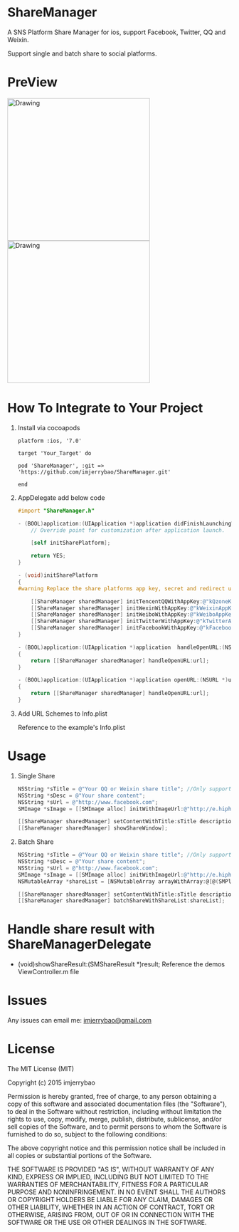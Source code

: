 # ShareManager
A SNS Platform Share Manager for ios, support Facebook, Twitter, QQ and Weixin.


Support single and batch share to social platforms.

# PreView
<img src="https://raw.githubusercontent.com/imjerrybao/ShareManager/master/ReadmeImages/s1.jpg" alt="Drawing" width="320px" />
<img src="https://raw.githubusercontent.com/imjerrybao/ShareManager/master/ReadmeImages/s2.jpg" alt="Drawing" width="320px" />

# How To Integrate to Your Project
1. Install via cocoapods

    ````
    platform :ios, '7.0'
    
    target 'Your_Target' do
    
    pod 'ShareManager', :git => 'https://github.com/imjerrybao/ShareManager.git'
    
    end
    ````

2. AppDelegate add below code
    ```` objective-c
    #import "ShareManager.h"

    - (BOOL)application:(UIApplication *)application didFinishLaunchingWithOptions:(NSDictionary *)launchOptions {
        // Override point for customization after application launch.

        [self initSharePlatform];

        return YES;
    }

    - (void)initSharePlatform
    {
    #warning Replace the share platforms app key, secret and redirect uri to yours
    
        [[ShareManager sharedManager] initTencentQQWithAppKey:@"kQzoneKey" appSecret:@"kQzoneSecret"];
        [[ShareManager sharedManager] initWexinWithAppKey:@"kWeixinAppKey" appSecret:@"kWeixinAppSecret"];
        [[ShareManager sharedManager] initWeiboWithAppKey:@"kWeiboAppKey" appSecret:@"kWeiboSecret" redirectUri:@"kWeiboRedirectUri"];
        [[ShareManager sharedManager] initTwitterWithAppKey:@"kTwitterAppKey" appSecret:@"kTwitterAppSecret" redirectUri:@"kTwitterRedirectUri"];
        [[ShareManager sharedManager] initFacebookWithAppKey:@"kFacebookAppKey" appSecret:@"kFacebookAppSecret" redirectUri:@"kFacebookRedirectUri"];
    }

    - (BOOL)application:(UIApplication *)application  handleOpenURL:(NSURL *)url
    {
        return [[ShareManager sharedManager] handleOpenURL:url];
    }

    - (BOOL)application:(UIApplication *)application openURL:(NSURL *)url sourceApplication:(NSString *)sourceApplication annotation:(id)annotation
    {
        return [[ShareManager sharedManager] handleOpenURL:url];
    }
    ````

3. Add URL Schemes to Info.plist

    Reference to the example's Info.plist
    
# Usage
1. Single Share
    ```` objective-c
    NSString *sTitle = @"Your QQ or Weixin share title"; //Only support QQ and Weixin 
    NSString *sDesc = @"Your share content";
    NSString *sUrl = @"http://www.facebook.com";
    SMImage *sImage = [[SMImage alloc] initWithImageUrl:@"http://e.hiphotos.baidu.com/image/w%3D310/sign=af410cc1f536afc30e0c39648319eb85/6f061d950a7b0208d7fa7ee060d9f2d3572cc884.jpg"];
    
    [[ShareManager sharedManager] setContentWithTitle:sTitle description:sDesc image:sImage url:sUrl];
    [[ShareManager sharedManager] showShareWindow];
    ````
2. Batch Share
    ```` objective-c
    NSString *sTitle = @"Your QQ or Weixin share title"; //Only support QQ and Weixin 
    NSString *sDesc = @"Your share content";
    NSString *sUrl = @"http://www.facebook.com";
    SMImage *sImage = [[SMImage alloc] initWithImageUrl:@"http://e.hiphotos.baidu.com/image/w%3D310/sign=af410cc1f536afc30e0c39648319eb85/6f061d950a7b0208d7fa7ee060d9f2d3572cc884.jpg"];
    NSMutableArray *shareList = [NSMutableArray arrayWithArray:@[@(SMPlatformWeiboOAuth), @(SMPlatformTencentQQ), @(SMPlatformWeixin), @(SMPlatformFacebookOAuth), @(SMPlatformTwitterOAuth)]];
    
    [[ShareManager sharedManager] setContentWithTitle:sTitle description:sDesc image:sImage url:sUrl];
    [[ShareManager sharedManager] batchShareWithShareList:shareList];
    ````
# Handle share result with ShareManagerDelegate
- (void)showShareResult:(SMShareResult *)result;
Reference the demos ViewController.m file

# Issues
Any issues can email me: imjerrybao@gmail.com

# License
The MIT License (MIT)

Copyright (c) 2015 imjerrybao

Permission is hereby granted, free of charge, to any person obtaining a copy
of this software and associated documentation files (the "Software"), to deal
in the Software without restriction, including without limitation the rights
to use, copy, modify, merge, publish, distribute, sublicense, and/or sell
copies of the Software, and to permit persons to whom the Software is
furnished to do so, subject to the following conditions:

The above copyright notice and this permission notice shall be included in all
copies or substantial portions of the Software.

THE SOFTWARE IS PROVIDED "AS IS", WITHOUT WARRANTY OF ANY KIND, EXPRESS OR
IMPLIED, INCLUDING BUT NOT LIMITED TO THE WARRANTIES OF MERCHANTABILITY,
FITNESS FOR A PARTICULAR PURPOSE AND NONINFRINGEMENT. IN NO EVENT SHALL THE
AUTHORS OR COPYRIGHT HOLDERS BE LIABLE FOR ANY CLAIM, DAMAGES OR OTHER
LIABILITY, WHETHER IN AN ACTION OF CONTRACT, TORT OR OTHERWISE, ARISING FROM,
OUT OF OR IN CONNECTION WITH THE SOFTWARE OR THE USE OR OTHER DEALINGS IN THE
SOFTWARE.

